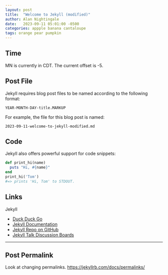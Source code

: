 ```yaml
---
layout: post
title:  "Welcome to Jekyll (modified)"
author: Alan Nightingale
date:   2023-09-11 05:01:00 -0500
categories: appple banana cantaloupe
tags: orange pear pumpkin
---
```


## Time

MN is currently in CDT. The current offset is -5.

## Post File

Jekyll requires blog post files to be named according to the following format:

`YEAR-MONTH-DAY-title.MARKUP`

For example, the file for this blog post is named:

`2023-09-11-welcome-to-jekyll-modified.md`

## Code

Jekyll also offers powerful support for code snippets:

```ruby
def print_hi(name)
  puts "Hi, #{name}"
end
print_hi('Tom')
#=> prints 'Hi, Tom' to STDOUT.
```

## Links

Jekyll

- [Duck Duck Go](https://duckduckgo.com)
- [Jekyll Documentation][jekyll-docs]
- [Jekyll Repo on GitHub][jekyll-gh]
- [Jekyll Talk Discussion Boards][jekyll-talk]

[This is a way to reuse links if needed.]: # 

[jekyll-docs]: https://jekyllrb.com/docs/
[jekyll-gh]:   https://github.com/jekyll/jekyll
[jekyll-talk]: https://talk.jekyllrb.com

---

## Post Permalink

Look at changing permalinks. https://jekyllrb.com/docs/permalinks/
